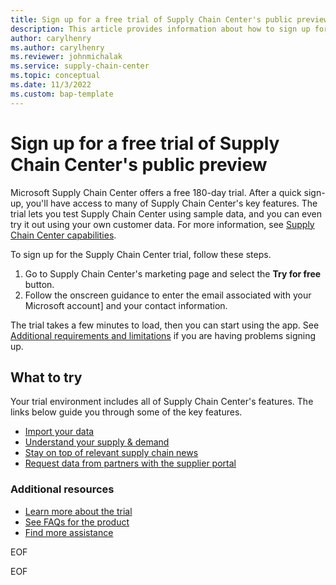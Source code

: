 ```yaml
---
title: Sign up for a free trial of Supply Chain Center's public preview
description: This article provides information about how to sign up for Microsoft Supply Chain Center's free trial.
author: carylhenry
ms.author: carylhenry
ms.reviewer: johnmichalak
ms.service: supply-chain-center
ms.topic: conceptual
ms.date: 11/3/2022
ms.custom: bap-template
---
```


# Sign up for a free trial of Supply Chain Center's public preview

Microsoft Supply Chain Center offers a free 180-day trial. After a quick sign-up, you'll have access to many of Supply Chain Center's key features. The trial lets you test Supply Chain Center using sample data, and you can even try it out using your own customer data. For more information, see [Supply Chain Center capabilities](../overview/capabilities.md).

To sign up for the Supply Chain Center trial, follow these steps.

1. Go to Supply Chain Center's marketing page and select the **Try for free** button.
2. Follow the onscreen guidance to enter the email associated with your Microsoft account] and your contact information.

The trial takes a few minutes to load, then you can start using the app. See [Additional requirements and limitations](../troubleshoot-faqs/requirements-limitations.md) if you are having problems signing up.

## What to try

Your trial environment includes all of Supply Chain Center's features. The links below guide you through some of the key features.

- [Import your data](../administer/ingest-data.md)
- [Understand your supply & demand](../use/supply-and-demand.md)
- [Stay on top of relevant supply chain news](../use/news.md)
- [Request data from partners with the supplier portal](../use/supplier-portal.md)

### Additional resources

- [Learn more about the trial](../troubleshoot-faqs/trial-faqs.md)
- [See FAQs for the product](../troubleshoot-faqs/product-faqs.md)
- [Find more assistance](preview-support.md)

EOF

EOF